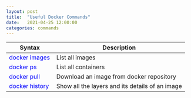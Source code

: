 ```yaml
---
layout: post
title:  "Useful Docker Commands"
date:   2021-04-25 12:00:00
categories: commands
---
```

| Syntax      | Description |
| ----------- | ----------- |
| <span style="color:blue">docker images</span>                               | List all images                                              |
| <span style="color:blue">docker ps</span>                                   | List all containers                                          |
| <span style="color:blue">docker pull <image url></span>                     | Download an image from docker repository                     |
| <span style="color:blue">docker history <image id></span>                   | Show all the layers and its details of an image              |
